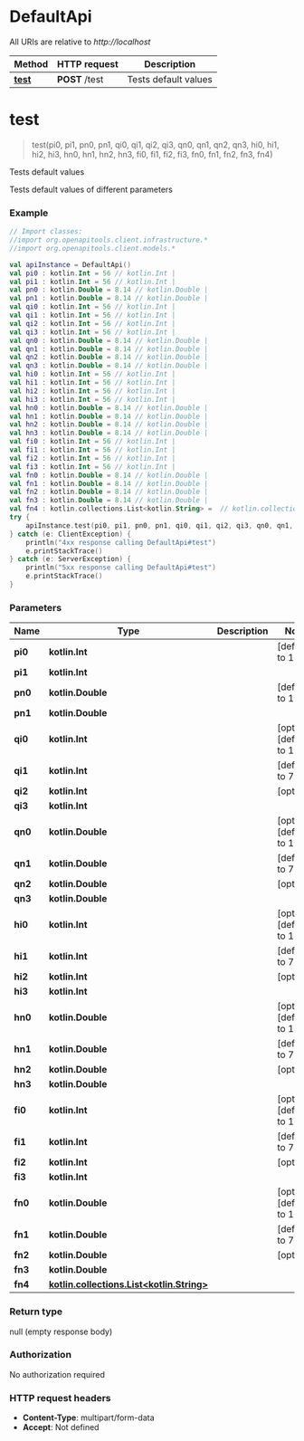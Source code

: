 # DefaultApi

All URIs are relative to *http://localhost*

Method | HTTP request | Description
------------- | ------------- | -------------
[**test**](DefaultApi.md#test) | **POST** /test | Tests default values


<a name="test"></a>
# **test**
> test(pi0, pi1, pn0, pn1, qi0, qi1, qi2, qi3, qn0, qn1, qn2, qn3, hi0, hi1, hi2, hi3, hn0, hn1, hn2, hn3, fi0, fi1, fi2, fi3, fn0, fn1, fn2, fn3, fn4)

Tests default values

Tests default values of different parameters

### Example
```kotlin
// Import classes:
//import org.openapitools.client.infrastructure.*
//import org.openapitools.client.models.*

val apiInstance = DefaultApi()
val pi0 : kotlin.Int = 56 // kotlin.Int | 
val pi1 : kotlin.Int = 56 // kotlin.Int | 
val pn0 : kotlin.Double = 8.14 // kotlin.Double | 
val pn1 : kotlin.Double = 8.14 // kotlin.Double | 
val qi0 : kotlin.Int = 56 // kotlin.Int | 
val qi1 : kotlin.Int = 56 // kotlin.Int | 
val qi2 : kotlin.Int = 56 // kotlin.Int | 
val qi3 : kotlin.Int = 56 // kotlin.Int | 
val qn0 : kotlin.Double = 8.14 // kotlin.Double | 
val qn1 : kotlin.Double = 8.14 // kotlin.Double | 
val qn2 : kotlin.Double = 8.14 // kotlin.Double | 
val qn3 : kotlin.Double = 8.14 // kotlin.Double | 
val hi0 : kotlin.Int = 56 // kotlin.Int | 
val hi1 : kotlin.Int = 56 // kotlin.Int | 
val hi2 : kotlin.Int = 56 // kotlin.Int | 
val hi3 : kotlin.Int = 56 // kotlin.Int | 
val hn0 : kotlin.Double = 8.14 // kotlin.Double | 
val hn1 : kotlin.Double = 8.14 // kotlin.Double | 
val hn2 : kotlin.Double = 8.14 // kotlin.Double | 
val hn3 : kotlin.Double = 8.14 // kotlin.Double | 
val fi0 : kotlin.Int = 56 // kotlin.Int | 
val fi1 : kotlin.Int = 56 // kotlin.Int | 
val fi2 : kotlin.Int = 56 // kotlin.Int | 
val fi3 : kotlin.Int = 56 // kotlin.Int | 
val fn0 : kotlin.Double = 8.14 // kotlin.Double | 
val fn1 : kotlin.Double = 8.14 // kotlin.Double | 
val fn2 : kotlin.Double = 8.14 // kotlin.Double | 
val fn3 : kotlin.Double = 8.14 // kotlin.Double | 
val fn4 : kotlin.collections.List<kotlin.String> =  // kotlin.collections.List<kotlin.String> | 
try {
    apiInstance.test(pi0, pi1, pn0, pn1, qi0, qi1, qi2, qi3, qn0, qn1, qn2, qn3, hi0, hi1, hi2, hi3, hn0, hn1, hn2, hn3, fi0, fi1, fi2, fi3, fn0, fn1, fn2, fn3, fn4)
} catch (e: ClientException) {
    println("4xx response calling DefaultApi#test")
    e.printStackTrace()
} catch (e: ServerException) {
    println("5xx response calling DefaultApi#test")
    e.printStackTrace()
}
```

### Parameters

Name | Type | Description  | Notes
------------- | ------------- | ------------- | -------------
 **pi0** | **kotlin.Int**|  | [default to 10]
 **pi1** | **kotlin.Int**|  |
 **pn0** | **kotlin.Double**|  | [default to 10.0]
 **pn1** | **kotlin.Double**|  |
 **qi0** | **kotlin.Int**|  | [optional] [default to 10]
 **qi1** | **kotlin.Int**|  | [default to 71]
 **qi2** | **kotlin.Int**|  | [optional]
 **qi3** | **kotlin.Int**|  |
 **qn0** | **kotlin.Double**|  | [optional] [default to 10.0]
 **qn1** | **kotlin.Double**|  | [default to 71.0]
 **qn2** | **kotlin.Double**|  | [optional]
 **qn3** | **kotlin.Double**|  |
 **hi0** | **kotlin.Int**|  | [optional] [default to 10]
 **hi1** | **kotlin.Int**|  | [default to 71]
 **hi2** | **kotlin.Int**|  | [optional]
 **hi3** | **kotlin.Int**|  |
 **hn0** | **kotlin.Double**|  | [optional] [default to 10.0]
 **hn1** | **kotlin.Double**|  | [default to 71.0]
 **hn2** | **kotlin.Double**|  | [optional]
 **hn3** | **kotlin.Double**|  |
 **fi0** | **kotlin.Int**|  | [optional] [default to 10]
 **fi1** | **kotlin.Int**|  | [default to 71]
 **fi2** | **kotlin.Int**|  | [optional]
 **fi3** | **kotlin.Int**|  |
 **fn0** | **kotlin.Double**|  | [optional] [default to 10.0]
 **fn1** | **kotlin.Double**|  | [default to 71.0]
 **fn2** | **kotlin.Double**|  | [optional]
 **fn3** | **kotlin.Double**|  |
 **fn4** | [**kotlin.collections.List&lt;kotlin.String&gt;**](kotlin.String.md)|  |

### Return type

null (empty response body)

### Authorization

No authorization required

### HTTP request headers

 - **Content-Type**: multipart/form-data
 - **Accept**: Not defined

